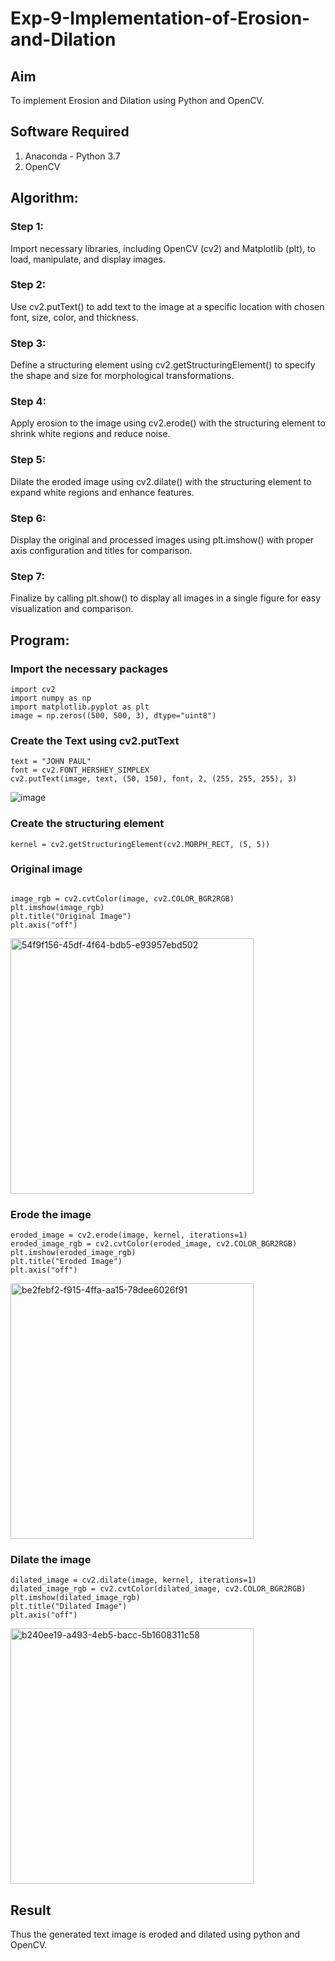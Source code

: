 # Exp-9-Implementation-of-Erosion-and-Dilation
## Aim
To implement Erosion and Dilation using Python and OpenCV.
## Software Required
1. Anaconda - Python 3.7
2. OpenCV
## Algorithm:
### Step 1:

Import necessary libraries, including OpenCV (cv2) and Matplotlib (plt), to load, manipulate, and display images.
### Step 2:

Use cv2.putText() to add text to the image at a specific location with chosen font, size, color, and thickness.
### Step 3:

Define a structuring element using cv2.getStructuringElement() to specify the shape and size for morphological transformations.
### Step 4:

Apply erosion to the image using cv2.erode() with the structuring element to shrink white regions and reduce noise.
### Step 5:

Dilate the eroded image using cv2.dilate() with the structuring element to expand white regions and enhance features.
### Step 6:

Display the original and processed images using plt.imshow() with proper axis configuration and titles for comparison.
### Step 7:

Finalize by calling plt.show() to display all images in a single figure for easy visualization and comparison.
 
## Program:
### Import the necessary packages
```
import cv2
import numpy as np
import matplotlib.pyplot as plt
image = np.zeros((500, 500, 3), dtype="uint8")
```


### Create the Text using cv2.putText
```
text = "JOHN PAUL"
font = cv2.FONT_HERSHEY_SIMPLEX
cv2.putText(image, text, (50, 150), font, 2, (255, 255, 255), 3)
```
![image](https://github.com/user-attachments/assets/440e96f2-987d-4a7e-b90f-ea17136bb4fa)

### Create the structuring element

```
kernel = cv2.getStructuringElement(cv2.MORPH_RECT, (5, 5))

```


### Original image
```

image_rgb = cv2.cvtColor(image, cv2.COLOR_BGR2RGB)
plt.imshow(image_rgb)
plt.title("Original Image")
plt.axis("off")
```
<img width="389" height="409" alt="54f9f156-45df-4f64-bdb5-e93957ebd502" src="https://github.com/user-attachments/assets/5ba9181f-81bb-4d3c-a9f7-5c9c3d6e4539" />


### Erode the image
```
eroded_image = cv2.erode(image, kernel, iterations=1)
eroded_image_rgb = cv2.cvtColor(eroded_image, cv2.COLOR_BGR2RGB)
plt.imshow(eroded_image_rgb)
plt.title("Eroded Image")
plt.axis("off")
```

<img width="389" height="409" alt="be2febf2-f915-4ffa-aa15-78dee6026f91" src="https://github.com/user-attachments/assets/5c47d747-de0d-488b-b16a-d82b06fcf344" />


### Dilate the image
```
dilated_image = cv2.dilate(image, kernel, iterations=1)
dilated_image_rgb = cv2.cvtColor(dilated_image, cv2.COLOR_BGR2RGB)
plt.imshow(dilated_image_rgb)
plt.title("Dilated Image")
plt.axis("off")
```
<img width="389" height="409" alt="b240ee19-a493-4eb5-bacc-5b1608311c58" src="https://github.com/user-attachments/assets/d2c63b2a-9fb2-47d8-af97-e5b71550e0c3" />

## Result
Thus the generated text image is eroded and dilated using python and OpenCV.
